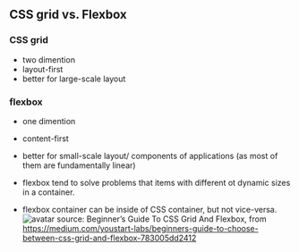 ## CSS grid vs. Flexbox

### CSS grid

- two dimention
- layout-first
- better for large-scale layout

### flexbox

- one dimention
- content-first
- better for small-scale layout/ components of applications (as most of them are fundamentally linear)
- flexbox tend to solve problems that items with different ot dynamic sizes in a container.

- flexbox container can be inside of CSS container, but not vice-versa.
![avatar](https://miro.medium.com/max/1920/1*jy2Xh-3Uiv5-uBc0pprKBQ.jpeg)
source: Beginner’s Guide To CSS Grid And Flexbox, from https://medium.com/youstart-labs/beginners-guide-to-choose-between-css-grid-and-flexbox-783005dd2412
